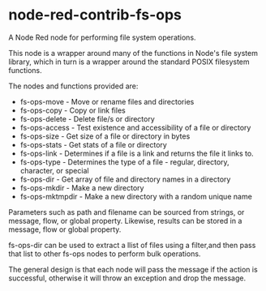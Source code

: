 # node-red-contrib-fs-ops
A Node Red node for performing file system operations.

This node is a wrapper around many of the functions in Node's file system library, which in turn is a wrapper around the standard POSIX filesystem functions.

The nodes and functions provided are:

  * fs-ops-move - Move or rename files and directories
  * fs-ops-copy - Copy or link files
  * fs-ops-delete - Delete file/s or directory
  * fs-ops-access - Test existence and accessibility of a file or directory
  * fs-ops-size - Get size of a file or directory in bytes
  * fs-ops-stats - Get stats of a file or directory
  * fs-ops-link - Determines if a file is a link and returns the file it links to.
  * fs-ops-type - Determines the type of a file - regular, directory, character, or special
  * fs-ops-dir - Get array of file and directory names in a directory
  * fs-ops-mkdir - Make a new directory
  * fs-ops-mktmpdir - Make a new directory with a random unique name


Parameters such as path and filename can be sourced from strings, or message, flow, or global property.  Likewise, results can be stored in a message, flow or global property.

fs-ops-dir can be used to extract a llist of files using a filter,and then pass that list to other fs-ops nodes to perform 
bulk operations.

The general design is that each node will pass the message if the action is successful, otherwise it will throw an exception and drop the message.
